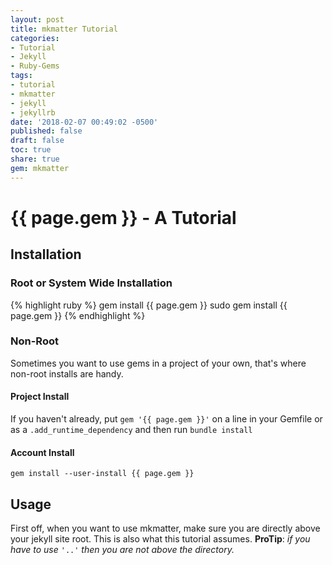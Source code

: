 ```yaml
---
layout: post
title: mkmatter Tutorial
categories:
- Tutorial
- Jekyll
- Ruby-Gems
tags:
- tutorial
- mkmatter
- jekyll
- jekyllrb
date: '2018-02-07 00:49:02 -0500'
published: false
draft: false
toc: true
share: true
gem: mkmatter
---
```

# {{ page.gem }} - A Tutorial

## Installation

### Root or System Wide Installation

{% highlight ruby %}
gem install {{ page.gem }}
sudo gem install {{ page.gem }}
{% endhighlight %}

### Non-Root

Sometimes you want to use gems in a project of your own, that's where non-root installs are handy.

#### Project Install

If you haven't already, put
`gem '{{ page.gem }}'` on a line in your Gemfile or as a `.add_runtime_dependency` and then run `bundle install`

#### Account Install

`gem install --user-install {{ page.gem }}`

## Usage

First off, when you want to use mkmatter, make sure you are directly above your jekyll site root. This is also what this tutorial assumes.
**ProTip**: *if you have to use* `'..'` *then you are not above the directory.*
